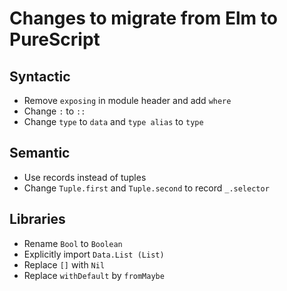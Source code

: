 # Changes to migrate from Elm to PureScript


## Syntactic

- Remove `exposing` in module header and add `where`
- Change `:` to `::`
- Change `type` to `data` and `type alias` to `type`


## Semantic

- Use records instead of tuples
- Change `Tuple.first` and `Tuple.second` to record `_.selector`


## Libraries

- Rename `Bool` to `Boolean`
- Explicitly import `Data.List (List)`
- Replace `[]` with `Nil`
- Replace `withDefault` by `fromMaybe`
